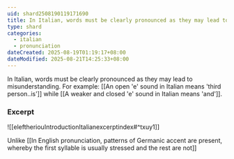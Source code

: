 ```yaml
---
uid: shard2508190119171690
title: In Italian, words must be clearly pronounced as they may lead to misunderstanding
type: shard
categories:
  - italian
  - pronunciation
dateCreated: 2025-08-19T01:19:17+08:00
dateModified: 2025-08-21T14:25:33+08:00
---
```

In Italian, words must be clearly pronounced as they may lead to misunderstanding. For example: [[An open 'e' sound in Italian means 'third person..is']] while [[A weaker and closed 'e' sound in Italian means 'and']]. 

### Excerpt
![[eleftheriouIntroductionItalianexcerptindex#^txuy1]]

Unlike [[In English pronunciation, patterns of Germanic accent are present, whereby the first syllable is usually stressed and the rest are not]]